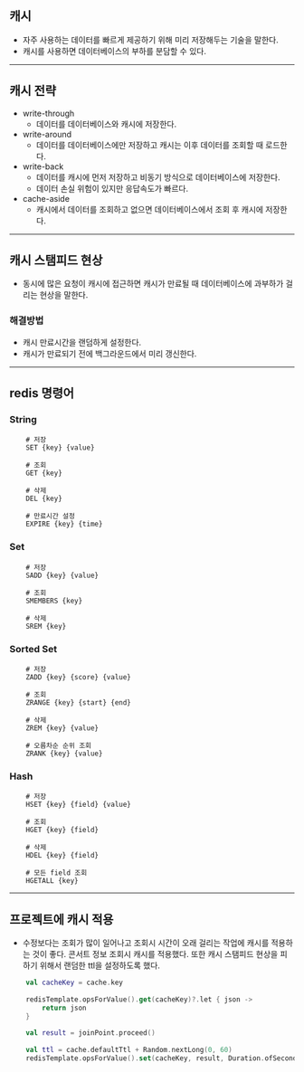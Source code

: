 ## 캐시
* 자주 사용하는 데이터를 빠르게 제공하기 위해 미리 저장해두는 기술을 말한다.
* 캐시를 사용하면 데이터베이스의 부하를 분담할 수 있다.

---

## 캐시 전략
* write-through
  * 데이터를 데이터베이스와 캐시에 저장한다.
* write-around
  * 데이터를 데이터베이스에만 저장하고 캐시는 이후 데이터를 조회할 때 로드한다.
* write-back
  * 데이터를 캐시에 먼저 저장하고 비동기 방식으로 데이터베이스에 저장한다.
  * 데이터 손실 위험이 있지만 응답속도가 빠르다.
* cache-aside
  * 캐시에서 데이터를 조회하고 없으면 데이터베이스에서 조회 후 캐시에 저장한다.

---

## 캐시 스탬피드 현상
* 동시에 많은 요청이 캐시에 접근하면 캐시가 만료될 때 데이터베이스에 과부하가 걸리는 현상을 말한다.
### 해결방법
* 캐시 만료시간을 랜덤하게 설정한다.
* 캐시가 만료되기 전에 백그라운드에서 미리 갱신한다.

--- 

## redis 명령어
### String
```shell
    # 저장
    SET {key} {value}
    
    # 조회
    GET {key}
    
    # 삭제
    DEL {key}
    
    # 만료시간 설정
    EXPIRE {key} {time}
```
### Set
```shell
    # 저장
    SADD {key} {value}
    
    # 조회
    SMEMBERS {key}
    
    # 삭제
    SREM {key}
```
### Sorted Set
```shell
    # 저장
    ZADD {key} {score} {value}
    
    # 조회
    ZRANGE {key} {start} {end}
    
    # 삭제
    ZREM {key} {value}
    
    # 오름차순 순위 조회
    ZRANK {key} {value}
```
### Hash
```shell
    # 저장
    HSET {key} {field} {value}
    
    # 조회
    HGET {key} {field}
    
    # 삭제
    HDEL {key} {field}
    
    # 모든 field 조회
    HGETALL {key}
```

---

## 프로젝트에 캐시 적용
* 수정보다는 조회가 많이 일어나고 조회시 시간이 오래 걸리는 작업에 캐시를 적용하는 것이 좋다.
  콘서트 정보 조회시 캐시를 적용했다. 또한 캐시 스탬피드 현상을 피하기 위해서 랜덤한 ttl을 설정하도록 했다.
```kotlin
    val cacheKey = cache.key
    
    redisTemplate.opsForValue().get(cacheKey)?.let { json ->
        return json
    }
    
    val result = joinPoint.proceed()
    
    val ttl = cache.defaultTtl + Random.nextLong(0, 60)
    redisTemplate.opsForValue().set(cacheKey, result, Duration.ofSeconds(ttl))
```